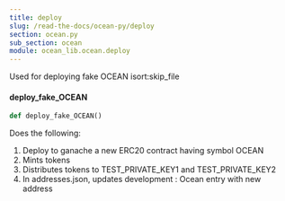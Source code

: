 ```yaml
---
title: deploy
slug: /read-the-docs/ocean-py/deploy
section: ocean.py
sub_section: ocean
module: ocean_lib.ocean.deploy
---
```

Used for deploying fake OCEAN
isort:skip_file

#### deploy\_fake\_OCEAN

```python
def deploy_fake_OCEAN()
```

Does the following:
1. Deploy to ganache a new ERC20 contract having symbol OCEAN
2. Mints tokens
3. Distributes tokens to TEST_PRIVATE_KEY1 and TEST_PRIVATE_KEY2
4. In addresses.json, updates development : Ocean entry with new address

